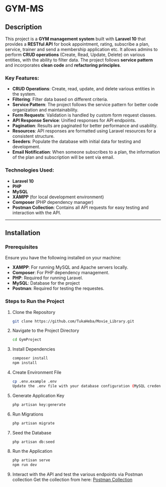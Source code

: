 # GYM-MS

## Description
This project is a **GYM management system** built with **Laravel 10** that provides a **RESTful API** for book appointment, rating, subscribe a plan, service, trainer and send a membership application etc. It allows admins to perform **CRUD operations** (Create, Read, Update, Delete) on various entities, with the ability to filter data. The project follows **service pattern** and incorporates **clean code** and **refactoring principles**.

### Key Features:
- **CRUD Operations**: Create, read, update, and delete various entities in the system.
- **Filtering**: Filter data based on different criteria.
- **Service Pattern**: The project follows the service pattern for better code organization and maintainability.
- **Form Requests**: Validation is handled by custom form request classes.
- **API Response Service**: Unified responses for API endpoints.
- **Pagination**: Results are paginated for better performance and usability.
- **Resources**: API responses are formatted using Laravel resources for a consistent structure.
- **Seeders**: Populate the database with initial data for testing and development.
- **Email Notification**: When someone subscribes to a plan, the information of the plan and subscription will be sent via email.
### Technologies Used:
- **Laravel 10**
- **PHP**
- **MySQL**
- **XAMPP** (for local development environment)
- **Composer** (PHP dependency manager)
- **Postman Collection**: Contains all API requests for easy testing and interaction with the API.

---

## Installation

### Prerequisites

Ensure you have the following installed on your machine:
- **XAMPP**: For running MySQL and Apache servers locally.
- **Composer**: For PHP dependency management.
- **PHP**: Required for running Laravel.
- **MySQL**: Database for the project
- **Postman**: Required for testing the requestes.

### Steps to Run the Project

1. Clone the Repository  
   ```bash
   git clone https://github.com/TukaHeba/Movie_Library.git
2. Navigate to the Project Directory
   ```bash
   cd GymProject
3. Install Dependencies
   ```bash
   composer install
   npm install
4. Create Environment File
   ```bash
   cp .env.example .env
   Update the .env file with your database configuration (MySQL credentials, database name, etc.).
5. Generate Application Key
    ```bash
    php artisan key:generate
6. Run Migrations
    ```bash
    php artisan migrate
7. Seed the Database
    ```bash
    php artisan db:seed
8. Run the Application
    ```bash
    php artisan serve
    npm run dev
9. Interact with the API and test the various endpoints via Postman collection 
    Get the collection from here: [Postman Collection](https://documenter.getpostman.com/view/38893521/2sAYQWJDQu)
